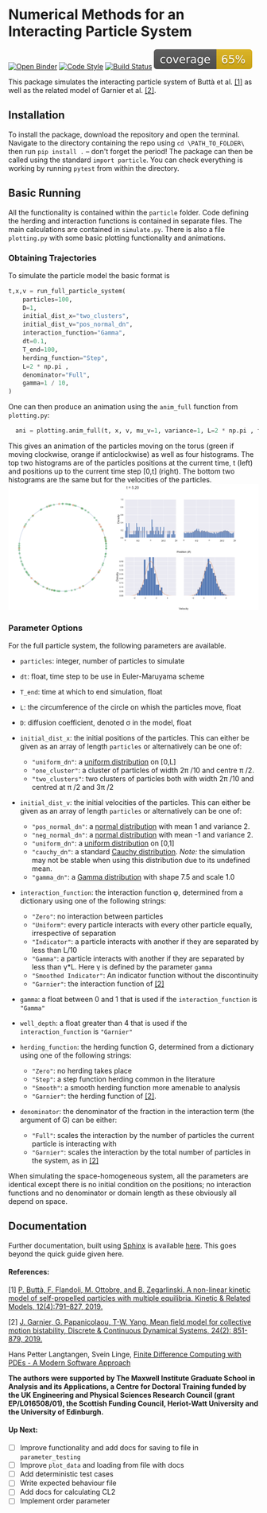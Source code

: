 # Numerical Methods for an Interacting Particle System

 [![Open Binder](https://mybinder.org/badge_logo.svg)](https://mybinder.org/v2/gh/Tom271/InteractingParticleSystems/master)
 [![Code Style](https://img.shields.io/badge/code%20style-black-000000.svg)](https://github.com/psf/black)
 [![Build Status](https://travis-ci.com/Tom271/InteractingParticleSystems.svg?branch=master)](https://travis-ci.com/Tom271/InteractingParticleSystems)
 [![Code Coverage](images/coverage.svg)](https://coverage.readthedocs.io/)

This package simulates the interacting particle system of Buttà et al. [[1]](#references) as well as the related model of Garnier et al. [[2]](#references).

## Installation
  To install the package, download the repository and open the terminal. Navigate to the directory containing the repo using `cd \PATH_TO_FOLDER\` then run `pip install .` – don't forget the period! The package can then be called using the standard  `import particle`. You can check everything is working by running `pytest` from within the directory.

## Basic Running
  All the functionality is contained within the `particle` folder. Code defining the herding and interaction functions is contained in separate files. The main calculations are contained in `simulate.py`. There is also a file `plotting.py` with some basic plotting functionality and animations.

### Obtaining Trajectories
  To simulate the particle model the basic format is
  ```python
  t,x,v = run_full_particle_system(
      particles=100,
      D=1,
      initial_dist_x="two_clusters",
      initial_dist_v="pos_normal_dn",
      interaction_function="Gamma",
      dt=0.1,
      T_end=100,
      herding_function="Step",
      L=2 * np.pi ,
      denominator="Full",
      gamma=1 / 10,
  )
  ```
One can then produce an animation using the `anim_full` function from `plotting.py`:
```python
  ani = plotting.anim_full(t, x, v, mu_v=1, variance=1, L=2 * np.pi , framestep=1)
```
This gives an animation of the particles moving on the torus (green if moving clockwise, orange if anticlockwise) as well as four histograms. The top two histograms are of the particles positions at the current time, t (left) and positions up to the current time step [0,t] (right). The bottom two histograms are the same but for the velocities of the particles.
![Screenshot of full system animation](images/animation_example.png)

### Parameter Options
  For the full particle system, the following parameters are available.
  - `particles`: integer, number of particles to simulate

  - `dt`: float, time step to be use in Euler-Maruyama scheme

  - `T_end`: time at which to end simulation, float

  - `L`: the circumference of the circle on whish the particles move, float

  - `D`: diffusion coefficient, denoted σ in the model, float

  - `initial_dist_x`: the initial positions of the particles. This can either be given as an array of length `particles` or alternatively can be one of:
    + `"uniform_dn"`: a [uniform distribution](https://en.wikipedia.org/wiki/Uniform_distribution_(continuous)) on [0,L]
    + `"one_cluster"`: a cluster of particles of width 2π /10 and centre π /2.
    + `"two_clusters"`: two clusters of particles both with width 2π /10 and centred at  π /2 and 3π /2

  - `initial_dist_v`:  the initial velocities of the particles. This can either be given as an array of length `particles` or alternatively can be one of:
    + `"pos_normal_dn"`: a [normal distribution](https://en.wikipedia.org/wiki/Normal_distribution) with mean 1 and variance 2.
    + `"neg_normal_dn"`: a [normal distribution](https://en.wikipedia.org/wiki/Normal_distribution) with mean -1 and variance 2.
    + `"uniform_dn"`: a [uniform distribution](https://en.wikipedia.org/wiki/Uniform_distribution_(continuous)) on [0,1]
    + `"cauchy_dn"`: a standard [Cauchy distribution](https://en.wikipedia.org/wiki/Cauchy_distribution). *Note:* the simulation may not be stable when using this distribution due to its undefined mean.
    + `"gamma_dn"`: a [Gamma distribution](https://en.wikipedia.org/wiki/Gamma_distribution) with shape 7.5 and scale 1.0

  - `interaction_function`: the interaction function φ, determined from a dictionary using one of the following strings:
    + `"Zero"`: no interaction between particles
    + `"Uniform"`: every particle interacts with every other particle equally, irrespective of separation
    + `"Indicator"`: a particle interacts with another if they are separated by less than L/10
    + `"Gamma"`: a particle interacts with another if they are separated by less than γ*L. Here γ is defined by the parameter `gamma`
    + `"Smoothed Indicator"`: An indicator function without the discontinuity
    + `"Garnier"`: the interaction function of [[2]](#references)

  - `gamma`: a float between 0 and 1 that is used if the `interaction_function` is ``"Gamma"``

  - `well_depth`: a float greater than 4 that is used if the `interaction_function` is ``"Garnier"``

  - `herding_function`: the herding function G, determined from a dictionary using one of the following strings:
    + `"Zero"`: no herding takes place
    + `"Step"`: a step function herding common in the literature
    + `"Smooth"`: a smooth herding function more amenable to analysis
    + `"Garnier"`: the herding function of [[2]](#references).


  - `denominator`: the denominator of the fraction in the interaction term (the argument of G) can be either:
    + `"Full"`: scales the interaction by the number of particles the current particle is interacting with
    + `"Garnier"`: scales the interaction by the total number of particles in the system, as in [[2]](#references)


  When simulating the space-homogeneous system, all the parameters are identical except there is no initial condition on the positions; no interaction functions and no denominator or domain length as these obviously all depend on space.

## Documentation
  Further documentation, built using [Sphinx](http://www.sphinx-doc.org/en/master/) is available [here](https://tom271.github.io/InteractingParticleSystems/build/html/index.html). This goes beyond the quick guide given here.

#### References:
[1] [P. Buttà, F. Flandoli, M. Ottobre, and B. Zegarlinski. A non-linear kinetic model of self-propelled particles with multiple equilibria. Kinetic & Related Models, 12(4):791–827, 2019.](https://arxiv.org/abs/1804.01247)

[2] [J. Garnier, G. Papanicolaou, T-W. Yang, Mean field model for collective motion bistability, Discrete & Continuous Dynamical Systems, 24(2): 851-879, 2019.](https://arxiv.org/abs/1611.02194)


Hans Petter Langtangen, Svein Linge, [Finite Difference Computing
with PDEs - A Modern Software
Approach](https://hplgit.github.io/fdm-book/doc/pub/book/pdf/fdm-book-4screen.pdf)


**The authors were supported by The Maxwell Institute Graduate School in Analysis and its Applications, a Centre for Doctoral Training funded by the UK Engineering and Physical Sciences Research Council (grant EP/L016508/01), the Scottish Funding Council, Heriot-Watt University and the University of Edinburgh.**

#### Up Next:

- [ ] Improve functionality and add docs for saving to file in `parameter_testing`
- [ ] Improve `plot_data` and loading from file with docs
- [ ] Add deterministic test cases
- [ ] Write expected behaviour file
- [ ] Add docs for calculating CL2
- [ ] Implement order parameter
